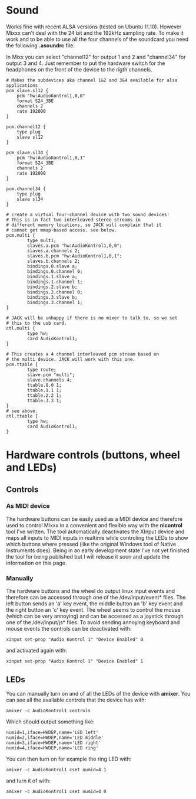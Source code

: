 # Sound

Works fine with recent ALSA versions (tested on Ubuntu 11.10). However
Mixxx can't deal with the 24 bit and the 192kHz sampling rate. To make
it work and to be able to use all the four channels of the soundcard you
need the following **.asoundrc** file.

In Mixx you can select "channel12" for output 1 and 2 and "channel34"
for output 3 and 4. Just remember to put the hardware switch for the
headphones on the front of the device to the rigth channels.

    # Makes the subdevices aka channel 1&2 and 3&4 available for alsa applications
    pcm_slave.sl12 {
        pcm "hw:AudioKontrol1,0,0"
        format S24_3BE
        channels 2
        rate 192000
    }
    
    pcm.channel12 {
        type plug
        slave sl12  
    }
    
    pcm_slave.sl34 {
        pcm "hw:AudioKontrol1,0,1"
        format S24_3BE
        channels 2
        rate 192000
    }
    
    pcm.channel34 {
        type plug
        slave sl34
    }
    
    # create a virtual four-channel device with two sound devices:
    # This is in fact two interleaved stereo streams in
    # different memory locations, so JACK will complain that it
    # cannot get mmap-based access. see below.
    pcm.multi {
            type multi;
            slaves.a.pcm "hw:AudioKontrol1,0,0";
            slaves.a.channels 2;
            slaves.b.pcm "hw:AudioKontrol1,0,1";
            slaves.b.channels 2;
            bindings.0.slave a;
            bindings.0.channel 0;
            bindings.1.slave a;
            bindings.1.channel 1;
            bindings.2.slave b;
            bindings.2.channel 0;
            bindings.3.slave b;
            bindings.3.channel 1;
    }
    
    # JACK will be unhappy if there is no mixer to talk to, so we set
    # this to the usb card. 
    ctl.multi {
            type hw;
            card AudioKontrol1;
    }
    
    # This creates a 4 channel interleaved pcm stream based on
    # the multi device. JACK will work with this one.
    pcm.ttable {
            type route;
            slave.pcm "multi";
            slave.channels 4;
            ttable.0.0 1;
            ttable.1.1 1;
            ttable.2.2 1;
            ttable.3.3 1;
    }
    # see above.
    ctl.ttable {
            type hw;
            card AudioKontrol1;
    }

# Hardware controls (buttons, wheel and LEDs)

## Controls

### As MIDI device

The hardware buttons can be easily used as a MIDI device and therefore
used to control Mixxx in a convenient and flexible way with the
**nicontrol** tool I've written. The tool automatically deactivates the
XInput device and maps all inputs to MIDI inputs in realtime while
controling the LEDs to show which buttons where pressed (like the
original Windows tool of Native Instruments does). Being in an early
development state I've not yet finished the tool for being published but
I will release it soon and update the information on this page.

### Manually

The hardware buttons and the wheel do output linux input events and
therefore can be accessed through one of the /dev/input/event\* files.
The left button sends an 'a' key event, the middle button an 'b' key
event and the right button an 'c' key event. The wheel seems to control
the mouse (which can be very annoying) and can be accessed as a joystick
through one of the /dev/input/js\* files. To avoid sending annoying
keyboard and mouse events the controls can be deactivated with:

    xinput set-prop "Audio Kontrol 1" "Device Enabled" 0

and activated again with:

    xinput set-prop "Audio Kontrol 1" "Device Enabled" 1

## LEDs

You can manually turn on and of all the LEDs of the device with
**amixer**. You can see all the available controls that the device has
with:

    amixer -c AudioKontrol1 controls

Which should output something like:

    numid=1,iface=HWDEP,name='LED left'
    numid=2,iface=HWDEP,name='LED middle'
    numid=3,iface=HWDEP,name='LED right'
    numid=4,iface=HWDEP,name='LED ring'

You can then turn on for example the ring LED with:

    amixer -c AudioKontrol1 cset numid=4 1

and turn it of with:

    amixer -c AudioKontrol1 cset numid=4 0
